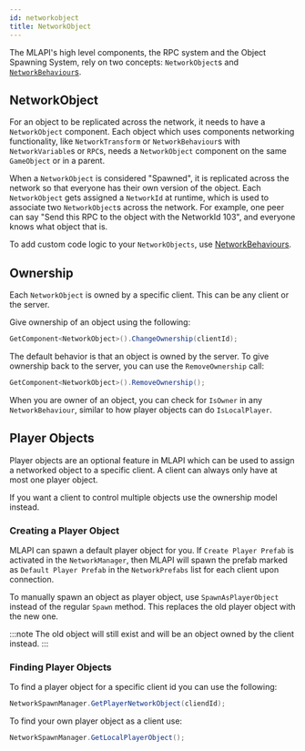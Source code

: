```yaml
---
id: networkobject
title: NetworkObject
---
```


The MLAPI's high level components, the RPC system and the Object Spawning System, rely on two concepts: `NetworkObject`s and [`NetworkBehaviour`s](networkbehaviour.md).

## NetworkObject

For an object to be replicated across the network, it needs to have a `NetworkObject` component.
Each object which uses components networking functionality, like `NetworkTransform` or `NetworkBehaviour`s with `NetworkVariable`s or `RPC`s,  needs a `NetworkObject` component on the same `GameObject` or in a parent.

When a `NetworkObject` is considered "Spawned", it is replicated across the network so that everyone has their own version of the object. Each `NetworkObject` gets assigned a `NetworkId` at runtime, which is used to associate two `NetworkObject`s across the network. For example, one peer can say "Send this RPC to the object with the NetworkId 103", and everyone knows what object that is.

To add custom code logic to your `NetworkObjects`, use [NetworkBehaviours](networkbehaviour.md).

## Ownership

Each `NetworkObject` is owned by a specific client. This can be any client or the server.

Give ownership of an object using the following:

```csharp
GetComponent<NetworkObject>().ChangeOwnership(clientId);
```

The default behavior is that an object is owned by the server. To give ownership back to the server, you can use the `RemoveOwnership` call:

```csharp
GetComponent<NetworkObject>().RemoveOwnership();
```

When you are owner of an object, you can check for `IsOwner` in any `NetworkBehaviour`, similar to how player objects can do `IsLocalPlayer`.


## Player Objects

Player objects are an optional feature in MLAPI which can be used to assign a networked object to a specific client. A client can always only have at most one player object.

If you want a client to control multiple objects use the ownership model instead.

### Creating a Player Object

MLAPI can spawn a default player object for you. If `Create Player Prefab` is activated in the `NetworkManager`, then MLAPI will spawn the prefab marked as `Default Player Prefab` in the `NetworkPrefabs` list for each client upon connection.

To manually spawn an object as player object, use `SpawnAsPlayerObject` instead of the regular `Spawn` method. This replaces the old player object with the new one.

:::note
The old object will still exist and will be an object owned by the client instead.
:::

### Finding Player Objects

To find a player object for a specific client id you can use the following:

```csharp
NetworkSpawnManager.GetPlayerNetworkObject(cliendId);
```

To find your own player object as a client use:
```csharp
NetworkSpawnManager.GetLocalPlayerObject();
```

